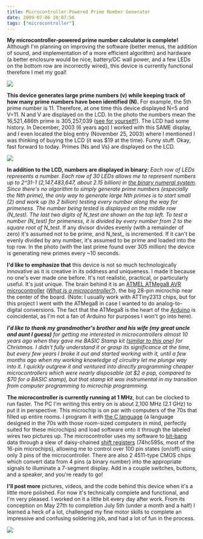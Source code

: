 ```yaml
---
title: Microcontroller-Powered Prime Number Generator
date: 2009-07-06 10:07:56
tags: ["microcontroller"]
---
```




__My microcontroller-powered prime number calculator is complete!__ Although I'm planning on improving the software (better menus, the addition of sound, and implementation of a more efficient algorithm) and hardware (a better enclosure would be nice, battery/DC wall power, and a few LEDs on the bottom row are incorrectly wired), this device is currently functional therefore I met my goal!

<div class="text-center img-border">

![](https://swharden.com/static/2009/07/06/primepic1.jpg)

</div>

__This device generates large prime numbers (v) while keeping track of how many prime numbers have been identified (N).__ For example, the 5th prime number is 11. Therefore, at one time this device displayed N=5 and V=11. N and V are displayed on the LCD. In the photo the numbers mean the 16,521,486th prime is 305,257,039 ([see for yourself!](http://primes.utm.edu/nthprime/index.php#nth)). The LCD had some history. In December, 2003 (6 years ago) I worked with this SAME display, and I even located the blog entry (November 25, 2003) where I mentioned I was thinking of buying the LCD (it was $19 at the time). Funny stuff. Okay, fast forward to today. Primes (Ns and Vs) are displayed on the LCD.

<div class="text-center img-border">

![](https://swharden.com/static/2009/07/06/primepic2.jpg)

</div>

__In addition to the LCD, numbers are displayed in binary:__ __Each row of LEDs represents a number. __Each row of 30 LEDs allows me to represent numbers up to 2^31-1 (2,147,483,647, about 2.15 billion) in [the binary numeral system](http://en.wikipedia.org/wiki/Binary_numeral_system). Since there's no algorithm to simply generate prime numbers (especially the Nth prime), the only way to generate large Nth primes is to start small (2) and work up (to 2 billion) testing every number along the way for primeness. The number being tested is displayed on the middle row (N_test_). The last two digits of N_test_ are shown on the top left. To test a number (N_test_) for primeness, it is divided by every number from 2 to the square root of N_test_. If any divisor divides evenly (with a remainder of zero) it's assumed not to be prime, and N_test_ is incremented. If it can't be evenly divided by any number, it's assumed to be prime and loaded into the top row. In the photo (with the last prime found over 305 million) the device is generating new primes every ~10 seconds.

__I'd like to emphasize that__ this device is not so much technologically innovative as it is creative in its oddness and uniqueness. I made it because no one's ever made one before. It's not realistic, practical, or particularly useful. It's just unique. The brain behind it is an [ATMEL ATMega8 AVR microcontroller](http://thinklabs.in/shop/images/mega8.jpg) (_[What is a microcontroller?](http://en.wikipedia.org/wiki/Microcontroller)_), the big 28-pin microchip near the center of the board. (Note: I usually work with ATTiny2313 chips, but for this project I went with the ATMega8 in case I wanted to do analog-to-digital conversions. The fact that the ATMega8 is the heart of the [Arduino](http://en.wikipedia.org/wiki/Arduino) is coincidental, as I'm not a fan of Arduino for purposes I won't go into here).

___I'd like to thank my grandmother's brother and his wife (my great uncle and aunt I guess)__ for getting me interested in microcontrollers almost 10 years ago when they gave me BASIC Stamp kit ([similar to this one](http://www.colinfahey.com/ps2_mouse_and_basic_stamp_computer/2002june03_basicstamp_mousecircuit01_adj.jpg)) for Christmas. I didn't fully understand it or grasp its significance at the time, but every few years I broke it out and started working with it, until a few months ago when my working knowledge of circuitry let me plunge way into it. I quickly outgrew it and ventured into directly programming cheaper microcontrollers which were nearly disposable (at $2 a pop, compared to $70 for a BASIC stamp), but that stamp kit was instrumental in my transition from computer programming to microchip programming._

__The microcontroller is currently running at 1 MHz__, but can be clocked to run faster. The PC I'm writing this entry on is about 2,100 MHz (2.1 GHz) to put it in perspective. This microchip is on par with computers of the 70s that filled up entire rooms. I program it with [the C language](http://en.wikipedia.org/wiki/C_(programming_language)) (a language designed in the 70s with those room-sized computers in mind, perfectly suited for these microchips) and load software onto it through the labeled wires two pictures up. The microcontroller uses my software to [bit-bang](http://en.wikipedia.org/wiki/Bit-banging) data through a slew of daisy-chained [shift registers](http://en.wikipedia.org/wiki/Shift_register) (74hc595s, most of the 16-pin microchips), allowing me to control over 100 pin states (on/off) using only 3 pins of the microcontroller. There are also 2 4511-type CMOS chips which convert data from 4 pins (a binary number) into the appropriate signals to illuminate a 7-segment display. Add in a couple switches, buttons, and a speaker, and you're ready to go!

__I'll post more__ pictures, videos, and the code behind this device when it's a little more polished. For now it's technically complete and functional, and I'm very pleased. I worked on it a little bit every day after work. From its conception on May 27th to completion July 5th (under a month and a half) I learned a heck of a lot, challenged my fine motor skills to complete an impressive and confusing soldering job, and had a lot of fun in the process.

<div class="text-center img-border">

![](https://swharden.com/static/2009/07/06/primepic3.jpg)

</div>